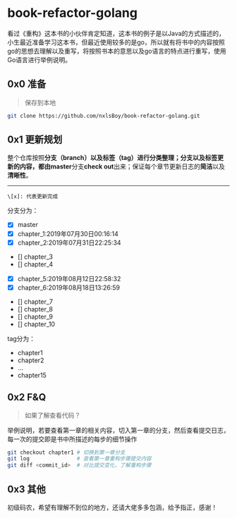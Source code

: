 # book-refactor-golang

看过《重构》这本书的小伙伴肯定知道，这本书的例子是以Java的方式描述的，小生最近准备学习这本书，但最近使用较多的是go，所以就有将书中的内容按照go的思想去理解以及重写，将按照书本的意思以及go语言的特点进行重写，使用Go语言进行举例说明。

## 0x0 准备

> 保存到本地

```bash
git clone https://github.com/nxlsBoy/book-refactor-golang.git
```

## 0x1 更新规划

整个仓库按照**分支（branch）**以及**标签（tag）**进行分类整理；分支以及标签更新的内容，都由**master**分支**check out**出来；保证每个章节更新日志的**简洁**以及**清晰性**。

---

```
\[x]: 代表更新完成
```

分支分为：

- [x] master
- [x] chapter_1:2019年07月30日00:16:14
- [x] chapter_2:2019年07月31日22:25:34
- [] chapter_3
- [] chapter_4
- [x] chapter_5:2019年08月12日22:58:32
- [x] chapter_6:2019年08月18日13:26:59
- [] chapter_7
- [] chapter_8
- [] chapter_9
- [] chapter_10

tag分为：

- chapter1
- chapter2
- ...
- chapter15

## 0x2 F&Q

> 如果了解查看代码？

举例说明，若要查看第一章的相关内容，切入第一章的分支，然后查看提交日志，每一次的提交即是书中所描述的每步的细节操作

```bash
git checkout chapter1 # 切换到第一章分支
git log               # 查看第一章重构步骤提交内容
git diff <commit_id>  # 对比提交变化，了解重构步骤
```

## 0x3 其他

初级码农，希望有理解不到位的地方，还请大佬多多包涵，给予指正，感谢！
